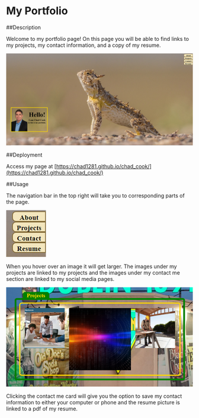 # My Portfolio

##Description

Welcome to my portfolio page! On this page you will be able to find links to my projects, my contact information, and a copy of my resume. 

![Image of My Portfolio Homepage](https://github.com/Chad1281/chad_cook/blob/main/assets/images/my_portfolio_homepage.png)

##Deployment

Access my page at [https://chad1281.github.io/chad_cook/](https://chad1281.github.io/chad_cook/)

##Usage

The navigation bar in the top right will take you to corresponding parts of the page. 

![Navigation Bar](https://github.com/Chad1281/chad_cook/blob/main/assets/images/navigation.png)

When you hover over an image it will get larger. The images under my projects are linked to my projects and the images under my contact me section are linked to my social media pages. 

![Images getting larger on hover](https://github.com/Chad1281/chad_cook/blob/main/assets/images/pic_enlarge.png)

Clicking the contact me card will give you the option to save my contact information to either your computer or phone and the resume picture is linked to a pdf of my resume.


